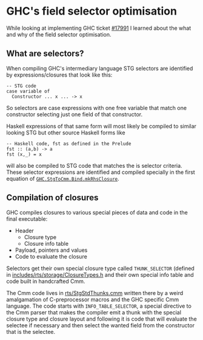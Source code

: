 # GHC's field selector optimisation

While looking at implementing GHC ticket [#17991][] I learned about the what
and why of the field selector optimisation.

[#17991]: https://gitlab.haskell.org/ghc/ghc/-/issues/17991


## What are selectors?

When compiling GHC's intermediary language STG selectors are identified by
expressions/closures that look like this:

```
-- STG code
case variable of
  Constructor ... x ... -> x
```

So selectors are case expressions with one free variable that match one constructor
selecting just one field of that constructor.

Haskell expressions of that same form will most likely be compiled to similar
looking STG but other source Haskell forms like

```
-- Haskell code, fst as defined in the Prelude
fst :: (a,b) -> a
fst (x,_) = x
```

will also be compiled to STG code that matches the is selector criteria. These
selector expressions are identified and compiled specially in the first equation of
[`GHC.StgToCmm.Bind.mkRhsClosure`][mkRhsClosure].

[mkRhsClosure]: https://gitlab.haskell.org/ghc/ghc/-/blob/c4de6a7a5c6433ae8c4df8a9fa09fbd9f3bbd0bf/compiler/GHC/StgToCmm/Bind.hs#L261


## Compilation of closures

GHC compiles closures to various special pieces of data and code in the final executable:

- Header 
    - Closure type
    - Closure info table
- Payload, pointers and values
- Code to evaluate the closure

Selectors get their own special closure type called `THUNK_SELECTOR` (defined
in [includes/rts/storage/ClosureTypes.h][ClosureTypes] and their own special
info table and code built in handcrafted Cmm. 

The Cmm code lives in [rts/StgStdThunks.cmm][StgStdThunks] written there by a
weird amalgamation of C-preprocessor macros and the GHC specific Cmm language.
The code starts with `INFO_TABLE_SELECTOR`, a special directive to the Cmm
parser that makes the compiler emit a thunk with the special closure type and
closure layout and following it is code that will evaluate the selectee if
necessary and then select the wanted field from the constructor that is the
selectee.

[ClosureTypes]: https://gitlab.haskell.org/ghc/ghc/-/blob/c4de6a7a5c6433ae8c4df8a9fa09fbd9f3bbd0bf/includes/rts/storage/ClosureTypes.h#L44
[StgStdThunks]: https://gitlab.haskell.org/ghc/ghc/-/blob/c4de6a7a5c6433ae8c4df8a9fa09fbd9f3bbd0bf/rts/StgStdThunks.cmm#L66-108
